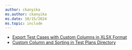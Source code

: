```yaml
---
author: ckanyika
ms.author: ckanyika
ms.date: 10/15/2024
ms.topic: include
---
```

    
- [Export Test Cases with Custom Columns in XLSX Format](#export-test-cases-with-custom-columns-in-xlsx-format)
- [Custom Column and Sorting in Test Plans Directory](#custom-column-and-sorting-in-test-plans-directory)